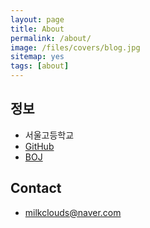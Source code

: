 ```yaml
---
layout: page
title: About
permalink: /about/
image: /files/covers/blog.jpg
sitemap: yes
tags: [about]
---
```


## 정보

* 서울고등학교  
* [GitHub](https://github.com/milkclouds)
* [BOJ](https://www.acmicpc.net/user/milkclouds)
<!--* [Code Forces](http://codeforces.com/profile/)-->

## Contact
* milkclouds@naver.com
